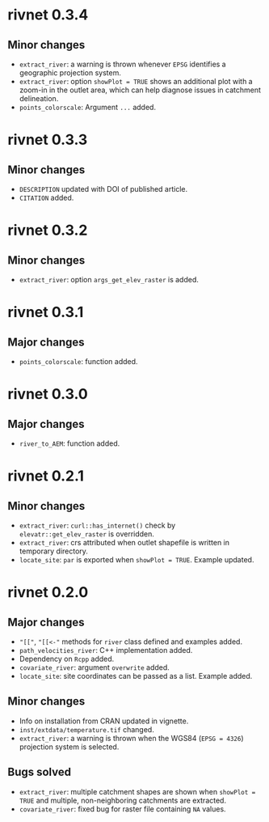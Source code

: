 # rivnet 0.3.4

## Minor changes

- `extract_river`: a warning is thrown whenever `EPSG` identifies a geographic projection system.
- `extract_river`: option `showPlot = TRUE` shows an additional plot with a zoom-in in the outlet 
area, which can help diagnose issues in catchment delineation.
- `points_colorscale`: Argument `...` added.

# rivnet 0.3.3

## Minor changes

- `DESCRIPTION` updated with DOI of published article.
- `CITATION` added. 

# rivnet 0.3.2

## Minor changes

- `extract_river`: option `args_get_elev_raster` is added.

# rivnet 0.3.1

## Major changes

- `points_colorscale`: function added.

# rivnet 0.3.0

## Major changes

- `river_to_AEM`: function added.

# rivnet 0.2.1

## Minor changes

- `extract_river`: `curl::has_internet()` check by `elevatr::get_elev_raster` is overridden.
- `extract_river`: crs attributed when outlet shapefile is written in temporary directory.
- `locate_site`: `par` is exported when `showPlot = TRUE`. Example updated.

# rivnet 0.2.0

## Major changes

- `"[["`, `"[[<-"` methods for `river` class defined and examples added. 
- `path_velocities_river`: C++ implementation added.
- Dependency on `Rcpp` added.
- `covariate_river`: argument `overwrite` added.
- `locate_site`: site coordinates can be passed as a list. Example added.

## Minor changes

- Info on installation from CRAN updated in vignette.
- `inst/extdata/temperature.tif` changed.
- `extract_river`: a warning is thrown when the WGS84 (`EPSG = 4326`) projection system is selected.

## Bugs solved

- `extract_river`: multiple catchment shapes are shown when `showPlot = TRUE` 
and multiple, non-neighboring catchments are extracted.
- `covariate_river`: fixed bug for raster file containing `NA` values.
